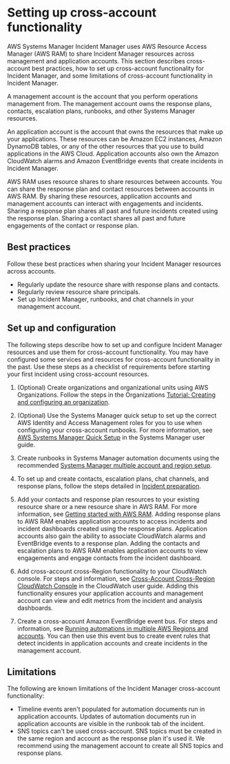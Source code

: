 # Setting up cross\-account functionality<a name="xa"></a>

AWS Systems Manager Incident Manager uses AWS Resource Access Manager \(AWS RAM\) to share Incident Manager resources across management and application accounts\. This section describes cross\-account best practices, how to set up cross\-account functionality for Incident Manager, and some limitations of cross\-account functionality in Incident Manager\.

A management account is the account that you perform operations management from\. The management account owns the response plans, contacts, escalation plans, runbooks, and other Systems Manager resources\. 

An application account is the account that owns the resources that make up your applications\. These resources can be Amazon EC2 instances, Amazon DynamoDB tables, or any of the other resources that you use to build applications in the AWS Cloud\. Application accounts also own the Amazon CloudWatch alarms and Amazon EventBridge events that create incidents in Incident Manager\.

AWS RAM uses resource shares to share resources between accounts\. You can share the response plan and contact resources between accounts in AWS RAM\. By sharing these resources, application accounts and management accounts can interact with engagements and incidents\. Sharing a response plan shares all past and future incidents created using the response plan\. Sharing a contact shares all past and future engagements of the contact or response plan\.

## Best practices<a name="xa-best-practices"></a>

Follow these best practices when sharing your Incident Manager resources across accounts\.
+ Regularly update the resource share with response plans and contacts\.
+ Regularly review resource share principals\. 
+ Set up Incident Manager, runbooks, and chat channels in your management account\.

## Set up and configuration<a name="xa-setup"></a>

The following steps describe how to set up and configure Incident Manager resources and use them for cross\-account functionality\. You may have configured some services and resources for cross\-account functionality in the past\. Use these steps as a checklist of requirements before starting your first incident using cross\-account resources\.

1. \(Optional\) Create organizations and organizational units using AWS Organizations\. Follow the steps in the Organizations [Tutorial: Creating and configuring an organization](https://docs.aws.amazon.com/organizations/latest/userguide/orgs_tutorials_basic.html)\.

1. \(Optional\) Use the Systems Manager quick setup to set up the correct AWS Identity and Access Management roles for you to use when configuring your cross\-account runbooks\. For more information, see [AWS Systems Manager Quick Setup]() in the Systems Manager user guide\.

1. Create runbooks in Systems Manager automation documents using the recommended [Systems Manager multiple account and region setup](https://docs.aws.amazon.com/systems-manager/latest/userguide/systems-manager-automation-multiple-accounts-and-regions.html)\.

1. To set up and create contacts, escalation plans, chat channels, and response plans, follow the steps detailed in [Incident preparation](incident-response.md)\.

1. Add your contacts and response plan resources to your existing resource share or a new resource share in AWS RAM\. For more information, see [Getting started with AWS RAM](https://docs.aws.amazon.com/ram/latest/userguide/getting-started.html)\. Adding response plans to AWS RAM enables application accounts to access incidents and incident dashboards created using the response plans\. Application accounts also gain the ability to associate CloudWatch alarms and EventBridge events to a response plan\. Adding the contacts and escalation plans to AWS RAM enables application accounts to view engagements and engage contacts from the incident dashboard\. 

1. Add cross\-account cross\-Region functionality to your CloudWatch console\. For steps and information, see [Cross\-Account Cross\-Region CloudWatch Console](https://docs.aws.amazon.com/AmazonCloudWatch/latest/monitoring/Cross-Account-Cross-Region.html) in the CloudWatch user guide\. Adding this functionality ensures your application accounts and management account can view and edit metrics from the incident and analysis dashboards\.

1. Create a cross\-account Amazon EventBridge event bus\. For steps and information, see [Running automations in multiple AWS Regions and accounts](https://docs.aws.amazon.com/eventbridge/latest/userguide/eb-cross-account.html)\. You can then use this event bus to create event rules that detect incidents in application accounts and create incidents in the management account\.

## Limitations<a name="xa-limitations"></a>

The following are known limitations of the Incident Manager cross\-account functionality:
+ Timeline events aren't populated for automation documents run in application accounts\. Updates of automation documents run in application accounts are visible in the runbook tab of the incident\.
+ SNS topics can't be used cross\-account\. SNS topics must be created in the same region and account as the response plan it's used it\. We recommend using the management account to create all SNS topics and response plans\. 